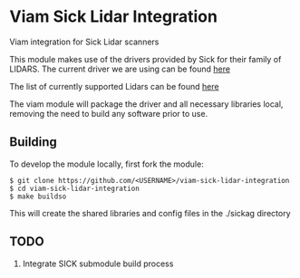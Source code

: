 # Viam Sick Lidar Integration

Viam integration for Sick Lidar scanners

This module makes use of the drivers provided by Sick for their family of 
LIDARS. The current driver we are using can be found [here](https://github.com/SICKAG/sick_scan_xd)

The list of currently supported Lidars can be found [here](https://github.com/SICKAG/sick_scan_xd/blob/develop/REQUIREMENTS.md)

The viam module will package the driver and all necessary libraries local, removing the 
need to build any software prior to use.

## Building

To develop the module locally, first fork the module:

```
$ git clone https://github.com/<USERNAME>/viam-sick-lidar-integration
$ cd viam-sick-lidar-integration
$ make buildso
```

This will create the shared libraries and config files in the ./sickag directory

## TODO

1. Integrate SICK submodule build process
